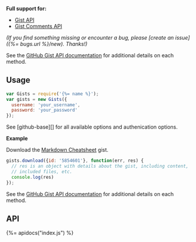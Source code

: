 **Full support for:**

- [Gist API](https://developer.github.com/v3/gists/)
- [Gist Comments API](https://developer.github.com/v3/gists/comments/)

_(If you find something missing or encounter a bug, please [create an issue]({%= bugs.url %}/new). Thanks!)_

See the [GitHub Gist API documentation](https://developer.github.com/v3/gists/) for additional details on each method.

## Usage


```js
var Gists = require('{%= name %}');
var gists = new Gists({
  username: 'your_username',
  password: 'your_password'
});
```

See [github-base][] for all available options and authenication options.

**Example**

Download the [Markdown Cheatsheet](https://gist.github.com/jonschlinkert/5854601) gist.

```js
gists.download({id: '5854601'}, function(err, res) {
  // res is an object with details about the gist, including content, 
  // included files, etc.
  console.log(res)
});
```

See the [GitHub Gist API documentation](https://developer.github.com/v3/gists/) for additional details on each method.


## API
{%= apidocs("index.js") %}
